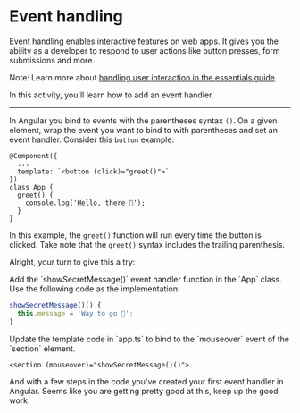 # Event handling

Event handling enables interactive features on web apps. It gives you the ability as a developer to respond to user actions like button presses, form submissions and more.

Note: Learn more about [handling user interaction in the essentials guide](/essentials/templates#handling-user-interaction).

In this activity, you'll learn how to add an event handler.

<hr />

In Angular you bind to events with the parentheses syntax `()`. On a given element, wrap the event you want to bind to with parentheses and set an event handler. Consider this `button` example:

```angular-ts
@Component({
  ...
  template: `<button (click)="greet()">`
})
class App {
  greet() {
    console.log('Hello, there 👋');
  }
}
```

In this example, the `greet()` function will run every time the button is clicked. Take note that the `greet()` syntax includes the trailing parenthesis.

Alright, your turn to give this a try:

<docs-workflow>

<docs-step title="Add an event handler">
Add the `showSecretMessage()` event handler function in the `App` class. Use the following code as the implementation:

```ts
showSecretMessage()() {
  this.message = 'Way to go 🚀';
}
```

</docs-step>

<docs-step title="Bind to the template event">
Update the template code in `app.ts` to bind to the `mouseover` event of the `section` element.

```angular-html
<section (mouseover)="showSecretMessage()()">
```

</docs-step>

</docs-workflow>

And with a few steps in the code you've created your first event handler in Angular. Seems like you are getting pretty good at this, keep up the good work.
